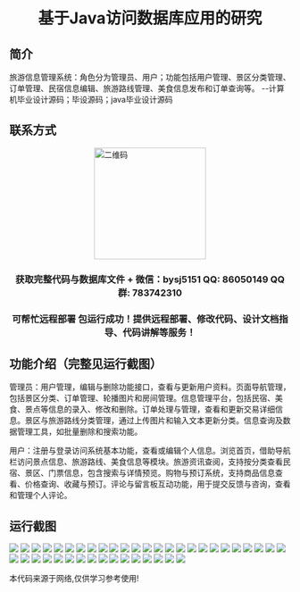 <p><h1 align="center">基于Java访问数据库应用的研究</h1></p>

## 简介
旅游信息管理系统：角色分为管理员、用户；功能包括用户管理、景区分类管理、订单管理、民宿信息编辑、旅游路线管理、美食信息发布和订单查询等。    --计算机毕业设计源码；毕设源码；java毕业设计源码


## 联系方式
<img src="https://bs-1329754181.cos.ap-shanghai.myqcloud.com/wx.jpg" alt="二维码" style="display: block; margin: 0 auto;" width="200px">
<p><h3 align="center">获取完整代码与数据库文件 + 微信：bysj5151 QQ: 86050149 QQ群: 783742310</h3></p>
<p><h3 align="center">可帮忙远程部署 包运行成功！提供远程部署、修改代码、设计文档指导、代码讲解等服务！</h3></p>

## 功能介绍（完整见运行截图）
管理员：用户管理，编辑与删除功能接口，查看与更新用户资料。页面导航管理，包括景区分类、订单管理、轮播图片和房间管理。信息管理平台，包括民宿、美食、景点等信息的录入、修改和删除。订单处理与管理，查看和更新交易详细信息。景区与旅游路线分类管理，通过上传图片和输入文本更新分类。信息查询及数据管理工具，如批量删除和搜索功能。

用户：注册与登录访问系统基本功能，查看或编辑个人信息。浏览首页，借助导航栏访问景点信息、旅游路线、美食信息等模块。旅游资讯查阅，支持按分类查看民宿、景区、门票信息，包含搜索与详情预览。购物与预订系统，支持商品信息查看、价格查询、收藏与预订。评论与留言板互动功能，用于提交反馈与咨询，查看和管理个人评论。


## 运行截图
![](https://bs-1329754181.cos.ap-shanghai.myqcloud.com/ssm/JavaAccessDatabaseResearch/img/001.jpg)
![](https://bs-1329754181.cos.ap-shanghai.myqcloud.com/ssm/JavaAccessDatabaseResearch/img/002.jpg)
![](https://bs-1329754181.cos.ap-shanghai.myqcloud.com/ssm/JavaAccessDatabaseResearch/img/003.jpg)
![](https://bs-1329754181.cos.ap-shanghai.myqcloud.com/ssm/JavaAccessDatabaseResearch/img/004.jpg)
![](https://bs-1329754181.cos.ap-shanghai.myqcloud.com/ssm/JavaAccessDatabaseResearch/img/005.jpg)
![](https://bs-1329754181.cos.ap-shanghai.myqcloud.com/ssm/JavaAccessDatabaseResearch/img/006.jpg)
![](https://bs-1329754181.cos.ap-shanghai.myqcloud.com/ssm/JavaAccessDatabaseResearch/img/007.jpg)
![](https://bs-1329754181.cos.ap-shanghai.myqcloud.com/ssm/JavaAccessDatabaseResearch/img/008.jpg)
![](https://bs-1329754181.cos.ap-shanghai.myqcloud.com/ssm/JavaAccessDatabaseResearch/img/009.jpg)
![](https://bs-1329754181.cos.ap-shanghai.myqcloud.com/ssm/JavaAccessDatabaseResearch/img/010.jpg)
![](https://bs-1329754181.cos.ap-shanghai.myqcloud.com/ssm/JavaAccessDatabaseResearch/img/011.jpg)
![](https://bs-1329754181.cos.ap-shanghai.myqcloud.com/ssm/JavaAccessDatabaseResearch/img/012.jpg)
![](https://bs-1329754181.cos.ap-shanghai.myqcloud.com/ssm/JavaAccessDatabaseResearch/img/013.jpg)
![](https://bs-1329754181.cos.ap-shanghai.myqcloud.com/ssm/JavaAccessDatabaseResearch/img/014.jpg)
![](https://bs-1329754181.cos.ap-shanghai.myqcloud.com/ssm/JavaAccessDatabaseResearch/img/015.jpg)
![](https://bs-1329754181.cos.ap-shanghai.myqcloud.com/ssm/JavaAccessDatabaseResearch/img/016.jpg)
![](https://bs-1329754181.cos.ap-shanghai.myqcloud.com/ssm/JavaAccessDatabaseResearch/img/017.jpg)
![](https://bs-1329754181.cos.ap-shanghai.myqcloud.com/ssm/JavaAccessDatabaseResearch/img/018.jpg)
![](https://bs-1329754181.cos.ap-shanghai.myqcloud.com/ssm/JavaAccessDatabaseResearch/img/019.jpg)
![](https://bs-1329754181.cos.ap-shanghai.myqcloud.com/ssm/JavaAccessDatabaseResearch/img/020.jpg)
![](https://bs-1329754181.cos.ap-shanghai.myqcloud.com/ssm/JavaAccessDatabaseResearch/img/021.jpg)
![](https://bs-1329754181.cos.ap-shanghai.myqcloud.com/ssm/JavaAccessDatabaseResearch/img/022.jpg)
![](https://bs-1329754181.cos.ap-shanghai.myqcloud.com/ssm/JavaAccessDatabaseResearch/img/023.jpg)
![](https://bs-1329754181.cos.ap-shanghai.myqcloud.com/ssm/JavaAccessDatabaseResearch/img/024.jpg)
![](https://bs-1329754181.cos.ap-shanghai.myqcloud.com/ssm/JavaAccessDatabaseResearch/img/025.jpg)
![](https://bs-1329754181.cos.ap-shanghai.myqcloud.com/ssm/JavaAccessDatabaseResearch/img/026.jpg)
![](https://bs-1329754181.cos.ap-shanghai.myqcloud.com/ssm/JavaAccessDatabaseResearch/img/027.jpg)
![](https://bs-1329754181.cos.ap-shanghai.myqcloud.com/ssm/JavaAccessDatabaseResearch/img/028.jpg)
![](https://bs-1329754181.cos.ap-shanghai.myqcloud.com/ssm/JavaAccessDatabaseResearch/img/029.jpg)
![](https://bs-1329754181.cos.ap-shanghai.myqcloud.com/ssm/JavaAccessDatabaseResearch/img/030.jpg)
![](https://bs-1329754181.cos.ap-shanghai.myqcloud.com/ssm/JavaAccessDatabaseResearch/img/031.jpg)
![](https://bs-1329754181.cos.ap-shanghai.myqcloud.com/ssm/JavaAccessDatabaseResearch/img/032.jpg)
![](https://bs-1329754181.cos.ap-shanghai.myqcloud.com/ssm/JavaAccessDatabaseResearch/img/033.jpg)
![](https://bs-1329754181.cos.ap-shanghai.myqcloud.com/ssm/JavaAccessDatabaseResearch/img/034.jpg)
![](https://bs-1329754181.cos.ap-shanghai.myqcloud.com/ssm/JavaAccessDatabaseResearch/img/035.jpg)
![](https://bs-1329754181.cos.ap-shanghai.myqcloud.com/ssm/JavaAccessDatabaseResearch/img/036.jpg)
![](https://bs-1329754181.cos.ap-shanghai.myqcloud.com/ssm/JavaAccessDatabaseResearch/img/037.jpg)
![](https://bs-1329754181.cos.ap-shanghai.myqcloud.com/ssm/JavaAccessDatabaseResearch/img/038.jpg)
![](https://bs-1329754181.cos.ap-shanghai.myqcloud.com/ssm/JavaAccessDatabaseResearch/img/039.jpg)
![](https://bs-1329754181.cos.ap-shanghai.myqcloud.com/ssm/JavaAccessDatabaseResearch/img/040.jpg)
![](https://bs-1329754181.cos.ap-shanghai.myqcloud.com/ssm/JavaAccessDatabaseResearch/img/041.jpg)

<p>本代码来源于网络,仅供学习参考使用!</p>
